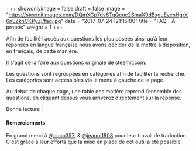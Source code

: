 +++
showonlyimage = false
draft = false
image = "https://steemitimages.com/DQmXCp7dv6TgQeuc2SmaX9dBxguEyenHgrX6nEZkhCKPyZj/faq.jpg"
date = "2017-07-24T21:15:00"
title = "FAQ - À propos"
weight = 1
+++

Afin de facilité l’accès aux questions les plus posées ainsi qu’à leur réponses en langue française nous avons décider de la mettre à disposition, en français, de cette manière.
<!--more-->

Il s'agit de [la foire aux questions](https://steemit.com/faq.html) originale de [steemit.com](http://www.steemit.com).

Les questions sont regroupées en catégories afin de faciliter la recherche. Les catégories sont accéssibles via le menu à gauche de la page.

Au début de chaque page, une table des matière reprend l’ensemble des questions, en cliquant dessus vous arriverez directement sur la réponse.

Bonne lecture !

#### Remerciements

En grand merci à [@coco357i](https://www.steemit.com/@coco357i) & [@jeanpi1908](https://www.steemit.com/@jeanpi1908) pour leur travail de traduction. C'est grâce à leur efforts que la mise en place de cet outil a été possible.